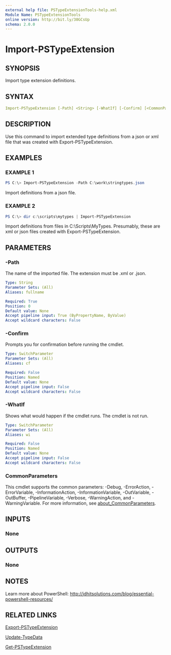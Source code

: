 ```yaml
---
external help file: PSTypeExtensionTools-help.xml
Module Name: PSTypeExtensionTools
online version: http://bit.ly/30GCsUp
schema: 2.0.0
---
```


# Import-PSTypeExtension

## SYNOPSIS

Import type extension definitions.

## SYNTAX

```yaml
Import-PSTypeExtension [-Path] <String> [-WhatIf] [-Confirm] [<CommonParameters>]
```

## DESCRIPTION

Use this command to import extended type definitions from a json or xml file that was created with Export-PSTypeExtension.

## EXAMPLES

### EXAMPLE 1

```powershell
PS C:\> Import-PSTypeExtension -Path C:\work\stringtypes.json
```

Import definitions from a json file.

### EXAMPLE 2

```powershell
PS C:\> dir c:\scripts\mytypes | Import-PSTypeExtension
```

Import definitions from files in C:\Scripts\MyTypes. Presumably, these are xml or json files created with Export-PSTypeExtension.

## PARAMETERS

### -Path

The name of the imported file. The extension must be .xml or .json.

```yaml
Type: String
Parameter Sets: (All)
Aliases: fullname

Required: True
Position: 0
Default value: None
Accept pipeline input: True (ByPropertyName, ByValue)
Accept wildcard characters: False
```

### -Confirm

Prompts you for confirmation before running the cmdlet.

```yaml
Type: SwitchParameter
Parameter Sets: (All)
Aliases: cf

Required: False
Position: Named
Default value: None
Accept pipeline input: False
Accept wildcard characters: False
```

### -WhatIf

Shows what would happen if the cmdlet runs. The cmdlet is not run.

```yaml
Type: SwitchParameter
Parameter Sets: (All)
Aliases: wi

Required: False
Position: Named
Default value: None
Accept pipeline input: False
Accept wildcard characters: False
```

### CommonParameters

This cmdlet supports the common parameters: -Debug, -ErrorAction, -ErrorVariable, -InformationAction, -InformationVariable, -OutVariable, -OutBuffer, -PipelineVariable, -Verbose, -WarningAction, and -WarningVariable. For more information, see [about_CommonParameters](http://go.microsoft.com/fwlink/?LinkID=113216).

## INPUTS

### None

## OUTPUTS

### None

## NOTES

Learn more about PowerShell: http://jdhitsolutions.com/blog/essential-powershell-resources/

## RELATED LINKS

[Export-PSTypeExtension]()

[Update-TypeData]()

[Get-PSTypeExtension]()
